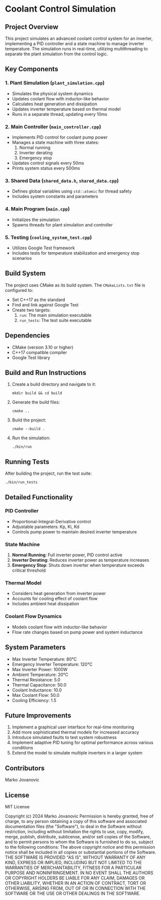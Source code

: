 # Coolant Control Simulation

## Project Overview
This project simulates an advanced coolant control system for an inverter, implementing a PID controller and a state machine to manage inverter temperature. The simulation runs in real-time, utilizing multithreading to separate the plant simulation from the control logic.

## Key Components

### 1. Plant Simulation (`plant_simulation.cpp`)
- Simulates the physical system dynamics
- Updates coolant flow with inductor-like behavior
- Calculates heat generation and dissipation
- Updates inverter temperature based on thermal model
- Runs in a separate thread, updating every 10ms

### 2. Main Controller (`main_controller.cpp`)
- Implements PID control for coolant pump power
- Manages a state machine with three states:
  1. Normal running
  2. Inverter derating
  3. Emergency stop
- Updates control signals every 50ms
- Prints system status every 500ms

### 3. Shared Data (`shared_data.h`, `shared_data.cpp`)
- Defines global variables using `std::atomic` for thread safety
- Includes system constants and parameters

### 4. Main Program (`main.cpp`)
- Initializes the simulation
- Spawns threads for plant simulation and controller

### 5. Testing (`cooling_system_test.cpp`)
- Utilizes Google Test framework
- Includes tests for temperature stabilization and emergency stop scenarios

## Build System
The project uses CMake as its build system. The `CMakeLists.txt` file is configured to:
- Set C++17 as the standard
- Find and link against Google Test
- Create two targets:
  1. `run`: The main simulation executable
  2. `run_tests`: The test suite executable

## Dependencies
- CMake (version 3.10 or higher)
- C++17 compatible compiler
- Google Test library

## Build and Run Instructions
1. Create a build directory and navigate to it:
   ```
   mkdir build && cd build
   ```
2. Generate the build files:
   ```
   cmake ..
   ```
3. Build the project:
   ```
   cmake --build .
   ```
4. Run the simulation:
   ```
   ./bin/run
   ```

## Running Tests
After building the project, run the test suite:
```
./bin/run_tests
```

## Detailed Functionality

### PID Controller
- Proportional-Integral-Derivative control
- Adjustable parameters: Kp, Ki, Kd
- Controls pump power to maintain desired inverter temperature

### State Machine
1. **Normal Running**: Full inverter power, PID control active
2. **Inverter Derating**: Reduces inverter power as temperature increases
3. **Emergency Stop**: Shuts down inverter when temperature exceeds critical threshold

### Thermal Model
- Considers heat generation from inverter power
- Accounts for cooling effect of coolant flow
- Includes ambient heat dissipation

### Coolant Flow Dynamics
- Models coolant flow with inductor-like behavior
- Flow rate changes based on pump power and system inductance

## System Parameters
- Max Inverter Temperature: 80°C
- Emergency Inverter Temperature: 120°C
- Max Inverter Power: 1000W
- Ambient Temperature: 20°C
- Thermal Resistance: 5.0
- Thermal Capacitance: 50.0
- Coolant Inductance: 10.0
- Max Coolant Flow: 50.0
- Cooling Efficiency: 1.5

## Future Improvements
1. Implement a graphical user interface for real-time monitoring
2. Add more sophisticated thermal models for increased accuracy
3. Introduce simulated faults to test system robustness
4. Implement adaptive PID tuning for optimal performance across various conditions
5. Extend the model to simulate multiple inverters in a larger system

## Contributors
Marko Jovanovic

## License
MIT License

Copyright (c) 2024 Marko Jovanovic
Permission is hereby granted, free of charge, to any person obtaining a copy
of this software and associated documentation files (the "Software"), to deal
in the Software without restriction, including without limitation the rights
to use, copy, modify, merge, publish, distribute, sublicense, and/or sell
copies of the Software, and to permit persons to whom the Software is
furnished to do so, subject to the following conditions:
The above copyright notice and this permission notice shall be included in all
copies or substantial portions of the Software.
THE SOFTWARE IS PROVIDED "AS IS", WITHOUT WARRANTY OF ANY KIND, EXPRESS OR
IMPLIED, INCLUDING BUT NOT LIMITED TO THE WARRANTIES OF MERCHANTABILITY,
FITNESS FOR A PARTICULAR PURPOSE AND NONINFRINGEMENT. IN NO EVENT SHALL THE
AUTHORS OR COPYRIGHT HOLDERS BE LIABLE FOR ANY CLAIM, DAMAGES OR OTHER
LIABILITY, WHETHER IN AN ACTION OF CONTRACT, TORT OR OTHERWISE, ARISING FROM,
OUT OF OR IN CONNECTION WITH THE SOFTWARE OR THE USE OR OTHER DEALINGS IN THE
SOFTWARE.
